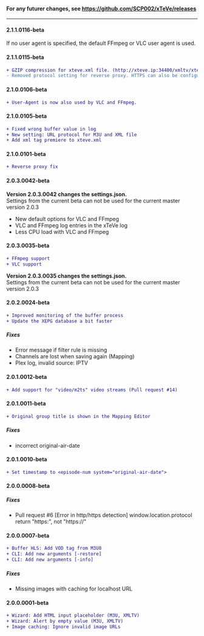 #### For any futurer changes, see https://github.com/SCP002/xTeVe/releases
---

#### 2.1.1.0116-beta
If no user agent is specified, the default FFmpeg or VLC user agent is used.

#### 2.1.1.0115-beta
```diff
+ GZIP compression for xteve.xml file. (http://xteve.ip:34400/xmltv/xteve.xml.gz)
- Removed protocol setting for reverse proxy. HTTPS can also be configured in the proxy, where it makes more sense.
```

#### 2.1.0.0106-beta
```diff
+ User-Agent is now also used by VLC and FFmpeg.
```

#### 2.1.0.0105-beta
```diff
+ Fixed wrong buffer value in log
+ New setting: URL protocol for M3U and XML file
+ Add xml tag premiere to xteve.xml
```

#### 2.1.0.0101-beta
```diff
+ Reverse proxy fix
```

#### 2.0.3.0042-beta
**Version 2.0.3.0042 changes the settings.json.**  
Settings from the current beta can not be used for the current master version 2.0.3  
- New default options for VLC and FFmpeg  
- VLC and FFmpeg log entries in the xTeVe log  
- Less CPU load with VLC and FFmpeg  

#### 2.0.3.0035-beta
```diff
+ FFmpeg support
+ VLC support
```
**Version 2.0.3.0035 changes the settings.json.**  
Settings from the current beta can not be used for the current master version 2.0.3

#### 2.0.2.0024-beta
```diff
+ Improved monitoring of the buffer process
+ Update the XEPG database a bit faster
```

##### Fixes
- Error message if filter rule is missing
- Channels are lost when saving again (Mapping)
- Plex log, invalid source: IPTV

#### 2.0.1.0012-beta
```diff
+ Add support for "video/m2ts" video streams (Pull request #14)
```
#### 2.0.1.0011-beta
```diff
+ Original group title is shown in the Mapping Editor
```
##### Fixes
- incorrect original-air-date

#### 2.0.1.0010-beta
```diff
+ Set timestamp to <episode-num system="original-air-date">
```

#### 2.0.0.0008-beta
##### Fixes
- Pull request #6 [Error in http/https detection] window.location.protocol return "https:", not "https://"

#### 2.0.0.0007-beta
```diff
+ Buffer HLS: Add VOD tag from M3U8
+ CLI: Add new arguments [-restore]
+ CLI: Add new arguments [-info]
```
##### Fixes
- Missing images with caching for localhost URL


#### 2.0.0.0001-beta
```diff
+ Wizard: Add HTML input placeholder (M3U, XMLTV)
+ Wizard: Alert by empty value (M3U, XMLTV)
+ Image caching: Ignore invalid image URLs
```